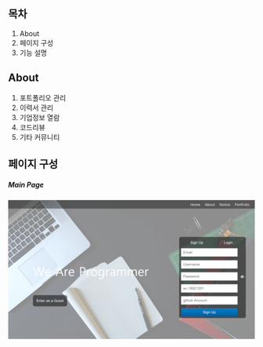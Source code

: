 ## 목차
1. About
2. 페이지 구성
3. 기능 설명

## About
1. 포트폴리오 관리
2. 이력서 관리
3. 기업정보 열람
4. 코드리뷰
5. 기타 커뮤니티

## 페이지 구성
##### Main Page
![mainpage](./README_Image/mainPage.png)
